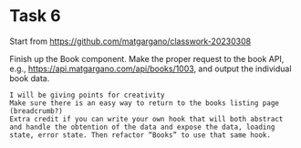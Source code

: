 # Task 6
Start from https://github.com/matgargano/classwork-20230308

Finish up the Book component. Make the proper request to the book API, e.g., https://api.matgargano.com/api/books/1003, and output the individual book data.

    I will be giving points for creativity
    Make sure there is an easy way to return to the books listing page (breadcrumb?)
    Extra credit if you can write your own hook that will both abstract and handle the obtention of the data and expose the data, loading state, error state. Then refactor “Books” to use that same hook.
